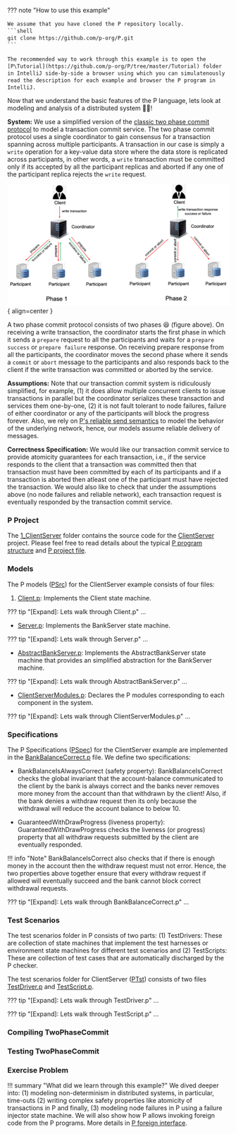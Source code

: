 ??? note "How to use this example"

    We assume that you have cloned the P repository locally.
    ```shell 
    git clone https://github.com/p-org/P.git
    ```

    The recommended way to work through this example is to open the [P\Tutorial](https://github.com/p-org/P/tree/master/Tutorial) folder in IntelliJ side-by-side a browser using which you can simulatenously read the description for each example and browser the P program in IntelliJ. 

Now that we understand the basic features of the P language, lets look at modeling and analysis of a distributed system :man_juggling:!


**System:** We use a simplified version of the [classic two phase commit protocol](https://s2.smu.edu/~mhd/8330f11/p133-gray.pdf) to model a transaction commit service. The two phase commit protocol uses a single coordinator to gain consensus for a transaction spanning across multiple participants. A transaction in our case is simply a `write` operation for a key-value data store where the data store is replicated across participants, in other words, a `write` transaction must be committed only if its accepted by all the participant replicas and aborted if any one of the participant replica rejects the `write` request.

![Placeholder](twophasecommit.png){ align=center }

A two phase commit protocol consists of two phases :laughing: (figure above). On receiving a write transaction, the coordinator starts the first phase in which it sends a `prepare` request to all the participants and waits for a `prepare success` or `prepare failure` response. On receiving prepare response from all the participants, the coordinator moves the second phase where it sends a `commit` or `abort` message to the participants and also responds back to the client if the write transaction was committed or aborted by the service. 

**Assumptions:** Note that our transaction commit system is ridiculously simplified, for example, (1) it does allow multiple concurrent clients to issue transactions in parallel but the coordinator serializes these transaction and services them one-by-one, (2) it is not fault tolerant to node failures, failure of either coordinator or any of the participants will block the progress forever. Also, we rely on [P's reliable send semantics](../advanced/psemantics.md) to model the behavior of the underlying network, hence, our models assume reliable delivery of messages.

**Correctness Specification:** We would like our transaction commit service to provide atomicity guarantees for each transaction, i.e., if the service responds to the client that a transaction was committed then that transaction must have been committed by each of its participants and if a transaction is aborted then atleast one of the participant must have rejected the transaction. We would also like to check that under the assumptions above (no node failures and reliable network), each transaction request is eventually responded by the transaction commit service.

### P Project

The [1_ClientServer](https://github.com/p-org/P/tree/master/Tutorial/1_ClientServer) folder contains the source code for the [ClientServer](https://github.com/p-org/P/blob/master/Tutorial/1_ClientServer/ClientServer.pproj) project. Please feel free to read details about the typical [P program structure](../advanced/structureOfPProgram.md) and [P project file](../advanced/PProject.md).

### Models

The P models ([PSrc](https://github.com/p-org/P/tree/master/Tutorial/1_ClientServer/PSrc)) for the ClientServer example consists of four files: 

1. [Client.p](https://github.com/p-org/P/blob/master/Tutorial/1_ClientServer/PSrc/Client.p): Implements the Client state machine.
  
??? tip "[Expand]: Lets walk through Client.p"
    ...

- [Server.p](https://github.com/p-org/P/blob/master/Tutorial/1_ClientServer/PSrc/Server.p): Implements the BankServer state machine.
  
??? tip "[Expand]: Lets walk through Server.p"
    ...

- [AbstractBankServer.p](https://github.com/p-org/P/blob/master/Tutorial/1_ClientServer/PSrc/AbstractBankServer.p): Implements the AbstractBankServer state machine that provides an simplified abstraction for the BankServer machine.

??? tip "[Expand]: Lets walk through AbstractBankServer.p"
    ...

- [ClientServerModules.p](https://github.com/p-org/P/blob/master/Tutorial/1_ClientServer/PSrc/ClientServerModules.p): Declares the P modules corresponding to each component in the system.

??? tip "[Expand]: Lets walk through ClientServerModules.p"
    ...

### Specifications

The P Specifications ([PSpec](https://github.com/p-org/P/blob/master/Tutorial/1_ClientServer/PSpec)) for the ClientServer example are implemented in the [BankBalanceCorrect.p](https://github.com/p-org/P/blob/master/Tutorial/1_ClientServer/PSpec/BankBalanceCorrect.p) file. We define two specifications:

- BankBalanceIsAlwaysCorrect (safety property): BankBalanceIsCorrect checks the global invariant that the account-balance communicated to the client by the bank is always correct and the banks never removes more money from the account than that withdrawn by the client! Also, if the bank denies a withdraw request then its only because the withdrawal will reduce the account balance to below 10.

- GuaranteedWithDrawProgress (liveness property): GuaranteedWithDrawProgress checks the liveness (or progress) property that all withdraw requests submitted by the client are eventually responded.

!!! info "Note" 
    BankBalanceIsCorrect also checks that if there is enough money in the account then the withdraw request must not error. Hence, the two properties above together ensure that every withdraw request if allowed will eventually succeed and the bank cannot block correct withdrawal requests.

??? tip "[Expand]: Lets walk through BankBalanceCorrect.p"
    ...

### Test Scenarios

The test scenarios folder in P consists of two parts: (1) TestDrivers: These are collection of state machines that implement the test harnesses or environment state machines for different test scenarios and (2) TestScripts: These are collection of test cases that are automatically discharged by the P checker.

The test scenarios folder for ClientServer ([PTst](https://github.com/p-org/P/tree/master/Tutorial/1_ClientServer/PTst)) consists of two files [TestDriver.p](https://github.com/p-org/P/blob/master/Tutorial/1_ClientServer/PTst/TestDriver.p) and [TestScript.p](https://github.com/p-org/P/blob/master/Tutorial/1_ClientServer/PTst/Testscript.p).

??? tip "[Expand]: Lets walk through TestDriver.p"
    ...

??? tip "[Expand]: Lets walk through TestScript.p"
    ...

### Compiling TwoPhaseCommit

### Testing TwoPhaseCommit

### Exercise Problem

!!! summary "What did we learn through this example?"
    We dived deeper into: (1) modeling non-determinism in distributed systems, in particular, time-outs (2) writing complex safety properties like atomicity of transactions in P and finally, (3) modeling node failures in P using a failure injector state machine. We will also show how P allows invoking foreign code from the P programs. More details in [P foreign interface](manual/foriegntypesfunctions.md).

